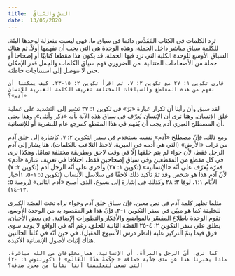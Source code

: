 ```yaml
---
title:  النصُّ والسّياقُ
date:  13/05/2020
---
```


ترِد الكلمات في الكِتَاب المُقَدَّس دائما في سياق ما. فهي ليست منعزلة لوحدها البتّة. للكلمة سياق مباشر داخل الجملة، وهذه الوحدة هي التي يجب أن نفهمها أولاً. ثم هناك السياق الأوسع للوحدة الكلية التي ترِد فيها الجملة. قد يكون هذا مقطعا كتابيّا أو إصحاحا أو جملة من الأصحاحات المتتالية. من الضروري فهم سياق الكلمات والجمل قدر الإمكان حتى لا نتوصل إلى استنتاجات خاطئة.

`قارن تكوين ١: ٢٧ مع تكوين ٢: ٧. ثم اقرأ تكوين ٢: ١٥-٢٣. كيف يمكننا أن نفهم من هذه المقاطع والسياقات المختلفة تعريف الكلمة العبرية للإنسان «آدم»؟`

لقد سبق وأن رأينا أن تكرار عبارة «بَرَ» في تكوين ١: ٢٧ تشير إلى التشديد على عملية خلق الإنسان. وهنا نرى أن الإنسان يُعرّف في سياق هذه الآية بأنه «ذكر وأنثى». وهذا يعني أن المصطلح العبري آدم يجب أن يُفهم في هذا المقطع كمرجع عام للبشرية أو للإنسانية.

ومع ذلك، فإنّ مصطلح «آدم» نفسه يستخدم في سفر التكوين ٢: ٧، كإشارة إلى خلق آدم من تراب «الأرض» (التي هي أدمه في العبرية. لاحظ التلاعب بالكلمات). هنا يشار إلى آدم الرجل فقط، لأن حواء لم يتم خلقها إلّا في وقت لاحق وبطريقة مختلفة تمامًا. وهكذا نرى في كل مقطع من المقطعين وفي سياق إصحاحين فقط، اختلافا في تعريف عبارة «آدم» فمرّة يُعرّف على أنّه «الإنسانية» (تكوين ١: ٢٧) وأخرى على أنّه الرجل آدم (تكوين ٢: ٧) لأنّ آدم هذا هو شخص وقد تمّ تأكيد ذلك لاحقًا في سلاسل الأنساب (تكوين ٥: ١-٥، ١أخبار الأيّام ١:١، لوقا ٣: ٢٨ وكذلك في إشارة إلى يسوع، الذي أصبح «آدم الثاني» (رومية ٥: ١٢-١٤).

مثلما تظهر كلمة آدم في نص معين، فإن سياق خلق آدم وحواء نراه تحت القصّة الكبرى للخليقة كما هو مبيّن في سفر التكوين ١-٢. فإنّ هذا هو المقصود به من الوحدة الأوسع. تقوم الوحدة باطلاع المفسّر بالمواضيع والأفكار والتطورات الإضافية. في بعض الأحيان، يطلق على سفر التكوين ٢: ٤-٢٥ القصّة الثانية للخلق، رغم أنّه في الواقع لا يوجد سوى فرق فيما يتمّ التركيز عليه (انظر درس الأسبوع المقبل). في حين أنّه في كلتا الحالتين هناك إثبات لأصول الإنسانية الأكيدة.

`كما نرى، أنّ الرجل والمرأة، أي الإنسانية، هما مخلوقان من الله مباشرة. ماذا يخبرنا هذا عن مدى جدّية حماقة « حِكْمَةَ هذَا الْعَالَمِ» ( ١كورنثوس ١: ٢٠) التي تسعى لتعليمنا أننا نشأنا من مجرد صدفة؟`
